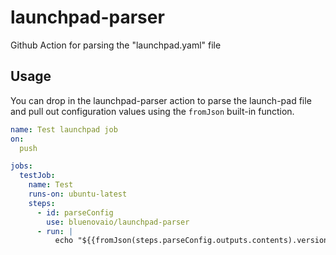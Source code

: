 # launchpad-parser

Github Action for parsing the "launchpad.yaml" file

## Usage

You can drop in the launchpad-parser action to parse the launch-pad file and pull
out configuration values using the `fromJson` built-in function.

```yaml
name: Test launchpad job
on:
  push

jobs:
  testJob:
    name: Test
    runs-on: ubuntu-latest
    steps:
      - id: parseConfig
        use: bluenovaio/launchpad-parser 
      - run: |
          echo "${{fromJson(steps.parseConfig.outputs.contents).version}}"
```
